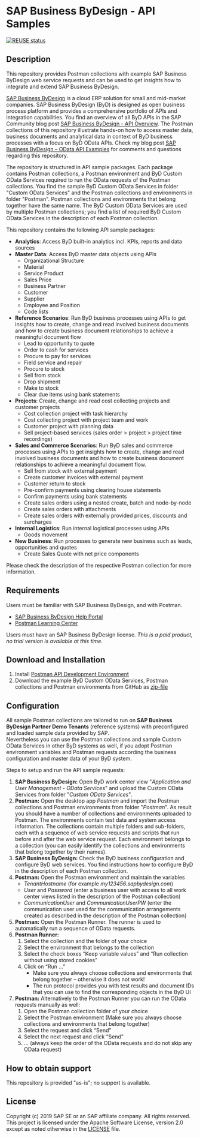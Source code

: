 # SAP Business ByDesign - API Samples

[![REUSE status](https://api.reuse.software/badge/github.com/SAP-samples/byd-api-samples)](https://api.reuse.software/info/github.com/SAP-samples/byd-api-samples)

## Description

This repository provides Postman collections with example SAP Business ByDesign web service requests and can be used to get insights how to integrate and extend SAP Business ByDesign.

[SAP Business ByDesign](https://www.sap.com/products/business-bydesign.html) is a cloud ERP solution for small and mid-market companies. 
SAP Business ByDesign (ByD) is designed as open business process platform and provides a comprehensive portfolio of APIs and integration capabilities. You find an overview of all ByD APIs in the SAP Community blog post [SAP Business ByDesign - API Overview](https://blogs.sap.com/2019/09/26/sap-business-bydesign-an-api-overview/). 
The Postman collections of this repository illustrate hands-on how to access master data, business documents and analytical data in context of ByD business processes with a focus on ByD OData APIs. Check my blog post [SAP Business ByDesign – OData API Examples](https://blogs.sap.com/2019/02/27/sap-business-bydesign-api-usage-samples/) for comments and questions regarding this repository.

The repository is structured in API sample packages. 
Each package contains Postman collections, a Postman environment and ByD Custom OData Services required to run the OData requests of the Postman collections.
You find the sample ByD Custom OData Services in folder "Custom OData Services" and the Postman collections and environments in folder "Postman". Postman collections and environments that belong together have the same name. The ByD Custom OData Services are used by multiple Postman collections; you find a list of required ByD Custom OData Services in the description of each Postman collection.

This repository contains the following API sample packages:
- **Analytics**: Access ByD built-in analytics incl. KPIs, reports and data sources
- **Master Data**: Access ByD master data objects using APIs 
	- Organizational Structure
	- Material
	- Service Product
	- Sales Price
	- Business Partner
	- Customer
	- Supplier
	- Employee and Position
	- Code lists
- **Reference Scenarios**: Run ByD business processes using APIs to get insights how to create, change and read involved business documents and how to create business document relationships to achieve a meaningful document flow
	- Lead to opportunity to quote
	- Order to cash for services
	- Procure to pay for services
	- Field service and repair
	- Procure to stock
	- Sell from stock
	- Drop shipment
	- Make to stock
	- Clear due items using bank statements
- **Projects**: Create, change and read cost collecting projects and customer projects 
	- Cost collection project with task hierarchy
	- Cost collecting project with project team and work
	- Customer project with planning data
	- Sell project-based services (sales order > project > project time recordings)
- **Sales and Commerce Scenarios**: Run ByD sales and commerce processes using APIs to get insights how to create, change and read involved business documents and how to create business document relationships to achieve a meaningful document flow. 
	- Sell from stock with external payment
	- Create customer invoices with external payment
	- Customer return to stock
	- Pre-confirm payments using clearing house statements
	- Confirm payments using bank statements
	- Create sales orders using a nested create, batch and node-by-node
	- Create sales orders with attachments
	- Create sales orders with externally provided prices, discounts and surcharges
- **Internal Logistics**: Run internal logistical processes using APIs
	- Goods movement
- **New Business**: Run processes to generate new business such as leads, opportunities and quotes
	- Create Sales Quote with net price components

Please check the description of the respective Postman collection for more information.

## Requirements

Users must be familiar with SAP Business ByDesign, and with Postman.
- [SAP Business ByDesign Help Portal](https://help.sap.com/viewer/product/SAP_BUSINESS_BYDESIGN/)
- [Postman Learning Center](https://learning.getpostman.com/)
    
Users must have an SAP Business ByDesign license.  *This is a paid product, no trial version is available at this time.*

## Download and Installation

1. Install [Postman API Development Environment](https://www.getpostman.com/)
2. Download the example ByD Custom OData Services, Postman collections and Postman environments from GitHub as [zip-file](https://github.com/SAP/sapbydesign-api-samples/archive/master.zip)

## Configuration

All sample Postman collections are tailored to run on **SAP Business ByDesign Partner Demo Tenants** (reference systems) with preconfigured and loaded sample data provided by SAP.  
Nevertheless you can use the Postman collections and sample Custom OData Services in other ByD systems as well, if you adopt Postman environment variables and Postman requests according the business configuration and master data of your ByD system.

Steps to setup and run the API sample requests:
1. **SAP Business ByDesign:** Open ByD work center view "*Application and User Management - OData Services*" and upload the Custom OData Services from folder "*Custom OData Services*".
2. **Postman:** Open the desktop app *Postman* and import the Postman collections and Postman environments from folder "*Postman*". As result you should have a number of collections and environments uploaded to Postman. The environments contain test data and system access information. The collections contain multiple folders and sub-folders, each with a sequence of web service requests and scripts that run before and after the web service request. Each environment belongs to a collection (you can easily identify the collections and environments that belong together by their names).
3. **SAP Business ByDesign:** Check the ByD business configuration and configure ByD web services. You find instructions how to configure ByD in the description of each Postman collection.
4. **Postman:** Open the Postman environment and maintain the variables 
	- *TenantHostname* (for example *my123456.sapbydesign.com*) 
	- *User* and *Password* (enter a business user with access to all work center views listed in the description of the Postman collection)
	- *CommunicationUser* and *CommunicationUserPW* (enter the communication user used for the communication arrangements created as described in the description of the Postman collection)
5. **Postman:** Open the Postman Runner. The runner is used to automatically run a sequence of OData requests. 
6. **Postman Runner:** 
	1. Select the collection and the folder of your choice
	2. Select the environment that belongs to the collection
	3. Select the check boxes “Keep variable values” and “Run collection without using stored cookies”
	4. Click on “Run …” 
		- Make sure you always choose collections and environments that belong together – otherwise it does not work!
		- The run protocol provides you with test results and document IDs that you can use to find the corresponding objects in the ByD UI
7. **Postman:** Alternatively to the Postman Runner you can run the OData requests manually as well: 
	1. Open the Postman collection folder of your choice
	2. Select the Postman environment (Make sure you always choose collections and environments that belong together)
	3. Select the request and click “Send”
	4. Select the next request and click “Send” 
	5. … (always keep the order of the OData requests and do not skip any OData request)

## How to obtain support

This repository is provided "as-is"; no support is available.

## License
Copyright (c) 2019 SAP SE or an SAP affiliate company. All rights reserved. This project is licensed under the Apache Software License, version 2.0 except as noted otherwise in the [LICENSE](LICENSES/Apache-2.0.txt) file.
